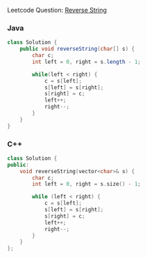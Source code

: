 Leetcode Question: [Reverse String](https://leetcode.com/problems/reverse-string/)

### Java

```java
class Solution {
    public void reverseString(char[] s) {
        char c;
        int left = 0, right = s.length - 1;

        while(left < right) {
            c = s[left];
            s[left] = s[right];
            s[right] = c;
            left++;
            right--;
        }
    }
}
```

### C++

```cpp
class Solution {
public:
    void reverseString(vector<char>& s) {
        char c;
        int left = 0, right = s.size() - 1;

        while (left < right) {
            c = s[left];
            s[left] = s[right];
            s[right] = c;
            left++;
            right--;
        }
    }
};
```
